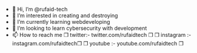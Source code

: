 - 👋 Hi, I’m @rufaid-tech
- 👀 I’m interested in creating and destroying
- 🌱 I’m currently learning webdeveloping 
- 💞️ I’m looking to learn cybersecurity with development
- 📫 How to reach me ❒ twitter:- twitter.com/rufaidtech ❒ ❒ instagram :- instagram.com/rufaidtech❒ ❒ youtube :- youtube.com/rufaidtech ❒

<!---
rufaid-tech/rufaid-tech is a ✨ special ✨ repository because its `README.md` (this file) appears on your GitHub profile.
You can click the Preview link to take a look at your changes.
--->
